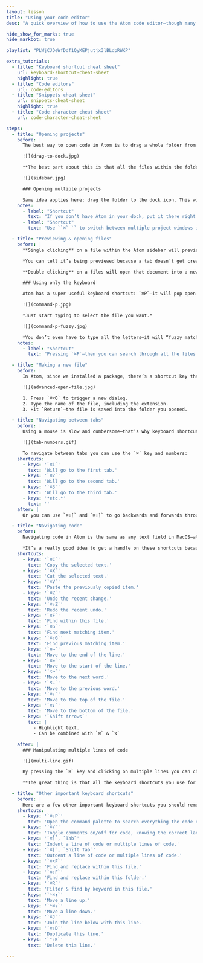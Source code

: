 ```yaml
---
layout: lesson
title: "Using your code editor"
desc: "A quick overview of how to use the Atom code editor—though many of these techniques apply to Sublime Text and many others."

hide_show_for_marks: true
hide_markbot: true

playlist: "PLWjCJDeWfDdf1QyKEPjutjx3lBLdpRWKP"

extra_tutorials:
  - title: "Keyboard shortcut cheat sheet"
    url: keyboard-shortcut-cheat-sheet
    highlight: true
  - title: "Code editors"
    url: code-editors
  - title: "Snippets cheat sheet"
    url: snippets-cheat-sheet
    highlight: true
  - title: "Code character cheat sheet"
    url: code-character-cheat-sheet

steps:
  - title: "Opening projects"
    before: |
      The best way to open code in Atom is to drag a whole folder from finder right to the Atom icon in your dock.

      ![](drag-to-dock.jpg)

      **The best part about this is that all the files within the folder will then be listed on the right hand side for easy access.**

      ![](sidebar.jpg)

      ### Opening multiple projects

      Same idea applies here: drag the folder to the dock icon. This will open a completely new Atom window which is significantly help you keep all the code files organized.
    notes:
      - label: "Shortcut"
        text: "If you don’t have Atom in your dock, put it there right now—you’ll be needing it a lot."
      - label: "Shortcut"
        text: "Use ``⌘` `` to switch between multiple project windows in Atom."

  - title: "Previewing & opening files"
    before: |
      **Single clicking** on a file within the Atom sidebar will preview that document in the Atom window.

      *You can tell it’s being previewed because a tab doesn’t get created or the name on the tab doesn’t change.*

      **Double clicking** on a files will open that document into a new tab in Atom that you can then edit.

      ### Using only the keyboard

      Atom has a super useful keyboard shortcut: `⌘P`—it will pop open a little dialog listing all the files in the current project. Start typing to search through the files and hit enter when you’ve highlighted the one you want.

      ![](command-p.jpg)

      *Just start typing to select the file you want.*

      ![](command-p-fuzzy.jpg)

      *You don’t even have to type all the letters—it will “fuzzy match” the name and find the one that’s closest to what you want.*
    notes:
      - label: "Shortcut"
        text: "Pressing `⌘P`—then you can search through all the files and open one without taking your hands off the keyboard."

  - title: "Making a new file"
    before: |
      In Atom, since we installed a package, there’s a shortcut key that will make a new file and save it directly into the folder we have open.

      ![](advanced-open-file.jpg)

      1. Press `⌘⌥O` to trigger a new dialog.
      2. Type the name of the file, including the extension.
      3. Hit `Return`—the file is saved into the folder you opened.

  - title: "Navigating between tabs"
    before: |
      Using a mouse is slow and cumbersome—that’s why keyboard shortcuts are amazing.

      ![](tab-numbers.gif)

      To navigate between tabs you can use the `⌘` key and numbers:
    shortcuts:
      - keys: '`⌘1`'
        text: 'Will go to the first tab.'
      - keys: '`⌘2`'
        text: 'Will go to the second tab.'
      - keys: '`⌘3`'
        text: 'Will go to the third tab.'
      - keys: '*etc.*'
        text: ''
    after: |
      Or you can use `⌘⇧[` and `⌘⇧]` to go backwards and forwards through the tabs.

  - title: "Navigating code"
    before: |
      Navigating code in Atom is the same as any text field in MacOS—all the same shortcuts apply.

      *It’s a really good idea to get a handle on these shortcuts because they will greatly increase your efficiency.*
    shortcuts:
      - keys: '`⌘C`'
        text: 'Copy the selected text.'
      - keys: '`⌘X`'
        text: 'Cut the selected text.'
      - keys: '`⌘V`'
        text: 'Paste the previously copied item.'
      - keys: '`⌘Z`'
        text: 'Undo the recent change.'
      - keys: '`⌘⇧Z`'
        text: 'Redo the recent undo.'
      - keys: '`⌘F`'
        text: 'Find within this file.'
      - keys: '`⌘G`'
        text: 'Find next matching item.'
      - keys: '`⌘⇧G`'
        text: 'Find previous matching item.'
      - keys: '`⌘→`'
        text: 'Move to the end of the line.'
      - keys: '`⌘←`'
        text: 'Move to the start of the line.'
      - keys: '`⌥→`'
        text: 'Move to the next word.'
      - keys: '`⌥←`'
        text: 'Move to the previous word.'
      - keys: '`⌘↑`'
        text: 'Move to the top of the file.'
      - keys: '`⌘↓`'
        text: 'Move to the bottom of the file.'
      - keys: '`Shift Arrows`'
        text: |
          - Highlight text.
          - Can be combined with `⌘` & `⌥`

    after: |
      ### Manipulating multiple lines of code

      ![](multi-line.gif)

      By pressing the `⌘` key and clicking on multiple lines you can change code on many lines at once.

      **The great thing is that all the keyboard shortcuts you use for one line will now apply to all of those lines too!**

  - title: "Other important keyboard shortcuts"
    before: |
      Here are a few other important keyboard shortcuts you should remember to help you get more efficient:
    shortcuts:
      - keys: '`⌘⇧P`'
        text: 'Open the command palette to search everything the code editor can do.'
      - keys: '`⌘/`'
        text: 'Toggle comments on/off for code, knowing the correct language.'
      - keys: '`⌘]`, `Tab`'
        text: 'Indent a line of code or multiple lines of code.'
      - keys: '`⌘[`, `Shift Tab`'
        text: 'Outdent a line of code or multiple lines of code.'
      - keys: '`⌘⌥F`'
        text: 'Find and replace within this file.'
      - keys: '`⌘⇧F`'
        text: 'Find and replace within this folder.'
      - keys: '`⌘R`'
        text: 'Filter & find by keyword in this file.'
      - keys: '`⌃⌘↑`'
        text: 'Move a line up.'
      - keys: '`⌃⌘↓`'
        text: 'Move a line down.'
      - keys: '`⌘J`'
        text: 'Join the line below with this line.'
      - keys: '`⌘⇧D`'
        text: 'Duplicate this line.'
      - keys: '`⌃⇧K`'
        text: 'Delete this line.'

---
```

